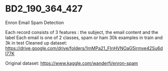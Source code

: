 # BD2_190_364_427

Enron Email Spam Detection

Each record consists of 3 features : the subject, the email content and the label
Each email is one of 2 classes, spam or ham
30k examples in train and 3k in test
Cleaned up dataset: https://drive.google.com/drive/folders/1mMPa21_FInHVNOaG5irmve42Su6dI77K

Original dataset: https://www.kaggle.com/wanderfj/enron-spam
